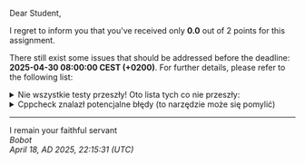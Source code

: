 Dear Student,

I regret to inform you that you've received only **0.0** out of 2 points for this assignment.

There still exist some issues that should be addressed before the deadline: **2025-04-30 08:00:00 CEST (+0200)**. For further details, please refer to the following list:

<details><summary>Nie wszystkie testy przeszły! Oto lista tych co nie przeszły:</summary>1.&nbsp;RectangleTester.constructorOfRectangleStartingInBeginningOfSystemCoordinate<br>2.&nbsp;RectangleTester.isInMethodOfRectangleStartingInBeginningOfCoordinateSystem<br>3.&nbsp;RectangleTester.isInMethodOfRectangleStartingNotInBeginningOfCoordinateSystem<br>4.&nbsp;RectangleTester.constructorOfRectangleWithBothSitesEqualToZero<br>5.&nbsp;CircleTester.constructorOfCircleStartingInBeginningOfCoordinateSystem<br>6.&nbsp;CircleTester.isInMethodOfCircleStartingInBeginningOfCoordinateSystem<br>7.&nbsp;CircleTester.isInMethodOfCircleStartingNotInBeginningOfCoordinateSystem<br>8.&nbsp;CircleTester.constructorOfCircleWithRadiusEqualToZero<br>9.&nbsp;ShapeCompositeTester.sumOfSqhareAndCircle<br>10.&nbsp;ShapeCompositeTester.intersectionOfSqhareAndCircle<br>11.&nbsp;ShapeCompositeTester.differenceOfSqhareAndCircle<br>12.&nbsp;ShapeCompositeTester.drawingHouse</details>
<details><summary>Cppcheck znalazł potencjalne błędy (to narzędzie może się pomylić)</summary>/tmp/tmpwkup903c/student/Rectangle.cpp:4:0:&nbsp;warning:&nbsp;The&nbsp;function&nbsp;'isIn'&nbsp;is&nbsp;never&nbsp;used.&nbsp;[unusedFunction]<br>bool&nbsp;Shapes::Rectangle::isIn(int&nbsp;x,&nbsp;int&nbsp;y)&nbsp;const&nbsp;{<br>^<br></details>

-----------
I remain your faithful servant\
_Bobot_\
_April 18, AD 2025, 22:15:31 (UTC)_